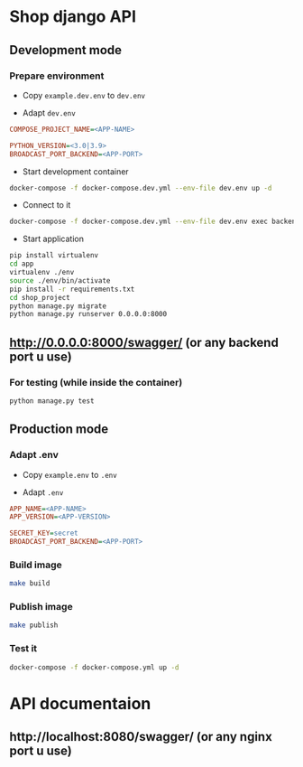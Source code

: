 # Shop django API

## Development mode

### Prepare environment

- Copy `example.dev.env` to `dev.env`

- Adapt `dev.env`

```ini
COMPOSE_PROJECT_NAME=<APP-NAME>

PYTHON_VERSION=<3.0|3.9>
BROADCAST_PORT_BACKEND=<APP-PORT>
```

- Start development container

```sh
docker-compose -f docker-compose.dev.yml --env-file dev.env up -d
```

- Connect to it

```sh
docker-compose -f docker-compose.dev.yml --env-file dev.env exec backend /bin/bash
``` 

- Start application

```sh
pip install virtualenv
cd app
virtualenv ./env
source ./env/bin/activate
pip install -r requirements.txt
cd shop_project
python manage.py migrate
python manage.py runserver 0.0.0.0:8000
``` 
## http://0.0.0.0:8000/swagger/  (or any backend port u use)

### For testing (while inside the container)

```sh
python manage.py test
``` 


## Production mode

### Adapt .env

- Copy `example.env` to `.env`

- Adapt `.env`

```ini
APP_NAME=<APP-NAME>
APP_VERSION=<APP-VERSION>

SECRET_KEY=secret
BROADCAST_PORT_BACKEND=<APP-PORT>
```

### Build image

```sh
make build
```

### Publish image

```sh
make publish
```

### Test it

```sh
docker-compose -f docker-compose.yml up -d
```

# API documentaion
## http://localhost:8080/swagger/     (or any nginx port u use)
